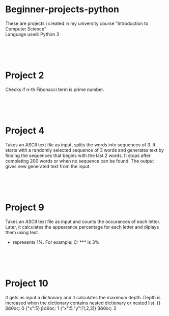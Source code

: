 # Beginner-projects-python
These are projects i created in my university course "Introduction to Computer Science" <br>
Language used: Python 3

<br><br><br>

# Project 2
Checks if n-th Fibonacci term is prime number.

<br><br><br>

# Project 4
Takes an ASCII text file as input, splits the words into sequences of 3. 
It starts with a randomly selected sequence of 3 words and generates text by finding the sequences that begins with the last 2 words.
It stops after completing 200 words or when no sequence can be found. The output gives new generated text from the input.

<br><br><br>

# Project 9
Takes an ASCII text file as input and counts the occurances of each letter. 
Later, it calculates the appearance percentage for each letter and diplays them using text.
* represents 1%. For example:
C: *** is 3%

<br><br><br>

# Project 10
It gets as input a dictionary and it calculates the maximum depth. 
Depth is increased when the dictionary contains nested dictionary or nested list.
{} βάθος: 0
{"x":5} βάθος: 1
{"x":5,"y":[1,2,3]} βάθος: 2
